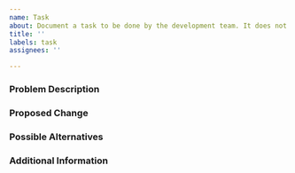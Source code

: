 ```yaml
---
name: Task
about: Document a task to be done by the development team. It does not change the software.
title: ''
labels: task
assignees: ''

---
```


<!--
If you've never submitted an issue to the SORMAS repository before or this is your first time using this template, please read the Contributing guidelines (https://github.com/hzi-braunschweig/SORMAS-Project/blob/development/docs/CONTRIBUTING.md) for an explanation of the information we need you to provide. You don't have to remove this comment or any other comment from this issue as they will automatically be hidden.
-->
### Problem Description
<!-- Mandatory -->

### Proposed Change
<!-- Mandatory -->

### Possible Alternatives
<!-- Optional -->

### Additional Information
<!-- Optional -->
